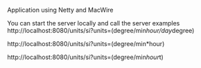 Application using Netty and MacWire

You can start the server locally and call the server
examples  
http://localhost:8080/units/si?units=(degree/min*hour/day*degree)

http://localhost:8080/units/si?units=(degree/min*hour)

http://localhost:8080/units/si?units=(degree/min*hour*t)
